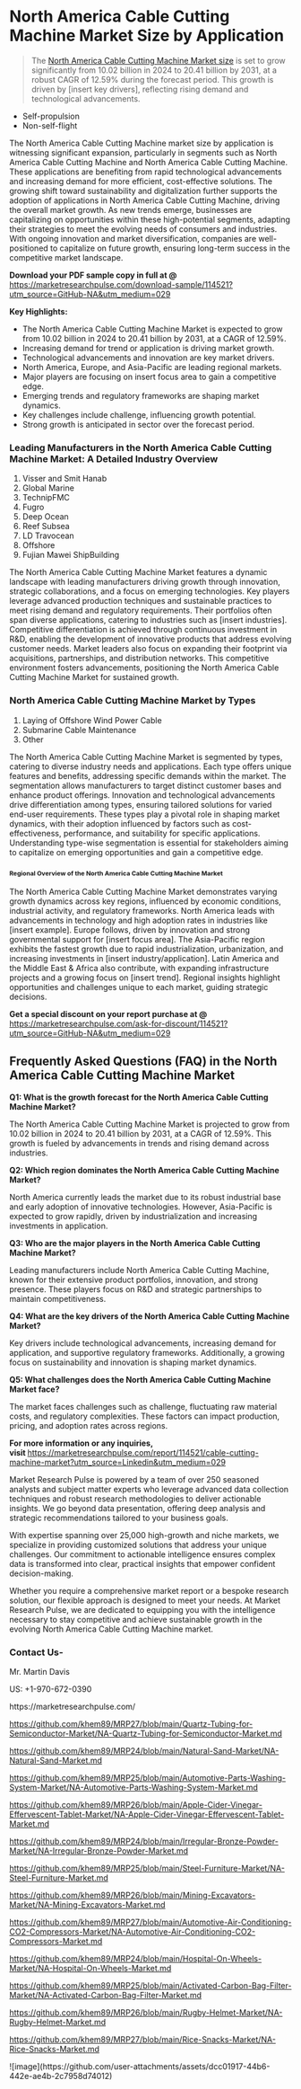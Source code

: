 <h1>North America Cable Cutting Machine Market&nbsp;Size by Application</h1><blockquote><p>The <a href="https://marketresearchpulse.com/download-sample/114521?utm_source=GitHub-NA&amp;utm_medium=029">North America Cable Cutting Machine Market size</a> is set to grow significantly from 10.02 billion in 2024 to 20.41 billion by 2031, at a robust CAGR of 12.59% during the forecast period. This growth is driven by [insert key drivers], reflecting rising demand and technological advancements.</p></blockquote><ul><li>Self-propulsion<li> Non-self-flight</li></ul><p>The North America Cable Cutting Machine market size by application is witnessing significant expansion, particularly in segments such as North America Cable Cutting Machine and North America Cable Cutting Machine. These applications are benefiting from rapid technological advancements and increasing demand for more efficient, cost-effective solutions. The growing shift toward sustainability and digitalization further supports the adoption of applications in North America Cable Cutting Machine, driving the overall market growth. As new trends emerge, businesses are capitalizing on opportunities within these high-potential segments, adapting their strategies to meet the evolving needs of consumers and industries. With ongoing innovation and market diversification, companies are well-positioned to capitalize on future growth, ensuring long-term success in the competitive market landscape.</p><p><strong>Download your PDF sample copy in full at @ </strong><a href="https://marketresearchpulse.com/download-sample/114521?utm_source=GitHub-NA&amp;utm_medium=029">https://marketresearchpulse.com/download-sample/114521?utm_source=GitHub-NA&amp;utm_medium=029</a></p><p><strong>Key Highlights: </strong></p><ul><li>The North America Cable Cutting Machine Market is expected to grow from 10.02 billion in 2024 to 20.41 billion by 2031, at a CAGR of 12.59%.</li><li>Increasing demand for trend or application is driving market growth.</li><li>Technological advancements and innovation are key market drivers.</li><li>North America, Europe, and Asia-Pacific are leading regional markets.</li><li>Major players are focusing on insert focus area to gain a competitive edge.</li><li>Emerging trends and regulatory frameworks are shaping market dynamics.</li><li>Key challenges include challenge, influencing growth potential.</li><li>Strong growth is anticipated in sector over the forecast period.</li></ul><h3>Leading Manufacturers in the North America Cable Cutting Machine Market: A Detailed Industry Overview</h3><ol><li>Visser and Smit Hanab</li><li>Global Marine</li><li>TechnipFMC</li><li>Fugro</li><li>Deep Ocean</li><li>Reef Subsea</li><li>LD Travocean</li><li>Offshore</li><li>Fujian Mawei ShipBuilding</li></ol><div class="flex max-w-full flex-col flex-grow"><div class="min-h-8 text-message flex w-full flex-col items-end gap-2 whitespace-normal break-words [.text-message+&amp;]:mt-5" dir="auto" data-message-author-role="assistant" data-message-id="fd8432e4-4910-450d-b182-61b7bfb0a01f" data-message-model-slug="gpt-4o"><div class="flex w-full flex-col gap-1 empty:hidden first:pt-[3px]"><div class="markdown prose w-full break-words dark:prose-invert light"><p>The North America Cable Cutting Machine Market features a dynamic landscape with leading manufacturers driving growth through innovation, strategic collaborations, and a focus on emerging technologies. Key players leverage advanced production techniques and sustainable practices to meet rising demand and regulatory requirements. Their portfolios often span diverse applications, catering to industries such as [insert industries]. Competitive differentiation is achieved through continuous investment in R&amp;D, enabling the development of innovative products that address evolving customer needs. Market leaders also focus on expanding their footprint via acquisitions, partnerships, and distribution networks. This competitive environment fosters advancements, positioning the North America Cable Cutting Machine Market for sustained growth.</p></div></div></div></div><h3>North America Cable Cutting Machine Market by Types</h3><ol><li>Laying of Offshore Wind Power Cable<li> Submarine Cable Maintenance<li> Other</li></ol><div class="flex max-w-full flex-col flex-grow"><div class="min-h-8 text-message flex w-full flex-col items-end gap-2 whitespace-normal break-words [.text-message+&amp;]:mt-5" dir="auto" data-message-author-role="assistant" data-message-id="084470be-0bb7-4664-bddf-5156b4f41249" data-message-model-slug="gpt-4o-mini"><div class="flex w-full flex-col gap-1 empty:hidden first:pt-[3px]"><div class="markdown prose w-full break-words dark:prose-invert light"><p>The North America Cable Cutting Machine Market is segmented by types, catering to diverse industry needs and applications. Each type offers unique features and benefits, addressing specific demands within the market. The segmentation allows manufacturers to target distinct customer bases and enhance product offerings. Innovation and technological advancements drive differentiation among types, ensuring tailored solutions for varied end-user requirements. These types play a pivotal role in shaping market dynamics, with their adoption influenced by factors such as cost-effectiveness, performance, and suitability for specific applications. Understanding type-wise segmentation is essential for stakeholders aiming to capitalize on emerging opportunities and gain a competitive edge.</p></div></div></div></div><h3><span style="font-size: 11px;">Regional Overview of the North America Cable Cutting Machine Market</span></h3><div class="flex max-w-full flex-col flex-grow"><div class="min-h-8 text-message flex w-full flex-col items-end gap-2 whitespace-normal break-words [.text-message+&amp;]:mt-5" dir="auto" data-message-author-role="assistant" data-message-id="e9038762-ce64-4e30-91c9-9bd413514231" data-message-model-slug="gpt-4o-mini"><div class="flex w-full flex-col gap-1 empty:hidden first:pt-[3px]"><div class="markdown prose w-full break-words dark:prose-invert light"><p>The North America Cable Cutting Machine Market demonstrates varying growth dynamics across key regions, influenced by economic conditions, industrial activity, and regulatory frameworks. North America leads with advancements in technology and high adoption rates in industries like [insert example]. Europe follows, driven by innovation and strong governmental support for [insert focus area]. The Asia-Pacific region exhibits the fastest growth due to rapid industrialization, urbanization, and increasing investments in [insert industry/application]. Latin America and the Middle East &amp; Africa also contribute, with expanding infrastructure projects and a growing focus on [insert trend]. Regional insights highlight opportunities and challenges unique to each market, guiding strategic decisions.</p></div></div></div></div><p><strong>Get a special discount on your report purchase at @ </strong><a href="https://marketresearchpulse.com/ask-for-discount/114521?utm_source=GitHub-NA&amp;utm_medium=029">https://marketresearchpulse.com/ask-for-discount/114521?utm_source=GitHub-NA&amp;utm_medium=029</a></p><h2>Frequently Asked Questions (FAQ) in the North America Cable Cutting Machine Market</h2><p><strong>Q1: What is the growth forecast for the North America Cable Cutting Machine Market?</strong></p><p>The North America Cable Cutting Machine Market is projected to grow from 10.02 billion in 2024 to 20.41 billion by 2031, at a CAGR of 12.59%. This growth is fueled by advancements in trends and rising demand across industries.</p><p><strong>Q2: Which region dominates the North America Cable Cutting Machine Market?</strong></p><p>North America currently leads the market due to its robust industrial base and early adoption of innovative technologies. However, Asia-Pacific is expected to grow rapidly, driven by industrialization and increasing investments in application.</p><p><strong>Q3: Who are the major players in the North America Cable Cutting Machine Market?</strong></p><p>Leading manufacturers include North America Cable Cutting Machine, known for their extensive product portfolios, innovation, and strong presence. These players focus on R&amp;D and strategic partnerships to maintain competitiveness.</p><p><strong>Q4: What are the key drivers of the North America Cable Cutting Machine Market?</strong></p><p>Key drivers include technological advancements, increasing demand for application, and supportive regulatory frameworks. Additionally, a growing focus on sustainability and innovation is shaping market dynamics.</p><p><strong>Q5: What challenges does the North America Cable Cutting Machine Market face?</strong></p><p>The market faces challenges such as challenge, fluctuating raw material costs, and regulatory complexities. These factors can impact production, pricing, and adoption rates across regions.</p><p><strong>For more information or any inquiries, visit&nbsp;</strong><a href="https://marketresearchpulse.com/report/114521/cable-cutting-machine-market?utm_source=Linkedin&utm_medium=029">https://marketresearchpulse.com/report/114521/cable-cutting-machine-market?utm_source=Linkedin&utm_medium=029</a></p><p>Market Research Pulse is powered by a team of over 250 seasoned analysts and subject matter experts who leverage advanced data collection techniques and robust research methodologies to deliver actionable insights. We go beyond data presentation, offering deep analysis and strategic recommendations tailored to your business goals.</p><p>With expertise spanning over 25,000 high-growth and niche markets, we specialize in providing customized solutions that address your unique challenges. Our commitment to actionable intelligence ensures complex data is transformed into clear, practical insights that empower confident decision-making.</p><p>Whether you require a comprehensive market report or a bespoke research solution, our flexible approach is designed to meet your needs. At Market Research Pulse, we are dedicated to equipping you with the intelligence necessary to stay competitive and achieve sustainable growth in the evolving North America Cable Cutting Machine market.</p><h3><strong>Contact Us-</strong></h3><p>Mr. Martin Davis</p><p>US: +1-970-672-0390</p><p>https://marketresearchpulse.com/</p><p><a href="https://github.com/khem89/MRP27/blob/main/Quartz-Tubing-for-Semiconductor-Market/NA-Quartz-Tubing-for-Semiconductor-Market.md">https://github.com/khem89/MRP27/blob/main/Quartz-Tubing-for-Semiconductor-Market/NA-Quartz-Tubing-for-Semiconductor-Market.md</a></p><p><a href="https://github.com/khem89/MRP24/blob/main/Natural-Sand-Market/NA-Natural-Sand-Market.md">https://github.com/khem89/MRP24/blob/main/Natural-Sand-Market/NA-Natural-Sand-Market.md</a></p><p><a href="https://github.com/khem89/MRP25/blob/main/Automotive-Parts-Washing-System-Market/NA-Automotive-Parts-Washing-System-Market.md">https://github.com/khem89/MRP25/blob/main/Automotive-Parts-Washing-System-Market/NA-Automotive-Parts-Washing-System-Market.md</a></p><p><a href="https://github.com/khem89/MRP26/blob/main/Apple-Cider-Vinegar-Effervescent-Tablet-Market/NA-Apple-Cider-Vinegar-Effervescent-Tablet-Market.md">https://github.com/khem89/MRP26/blob/main/Apple-Cider-Vinegar-Effervescent-Tablet-Market/NA-Apple-Cider-Vinegar-Effervescent-Tablet-Market.md</a></p><p><a href="https://github.com/khem89/MRP24/blob/main/Irregular-Bronze-Powder-Market/NA-Irregular-Bronze-Powder-Market.md">https://github.com/khem89/MRP24/blob/main/Irregular-Bronze-Powder-Market/NA-Irregular-Bronze-Powder-Market.md</a></p><p><a href="https://github.com/khem89/MRP25/blob/main/Steel-Furniture-Market/NA-Steel-Furniture-Market.md">https://github.com/khem89/MRP25/blob/main/Steel-Furniture-Market/NA-Steel-Furniture-Market.md</a></p><p><a href="https://github.com/khem89/MRP26/blob/main/Mining-Excavators-Market/NA-Mining-Excavators-Market.md">https://github.com/khem89/MRP26/blob/main/Mining-Excavators-Market/NA-Mining-Excavators-Market.md</a></p><p><a href="https://github.com/khem89/MRP27/blob/main/Automotive-Air-Conditioning-CO2-Compressors-Market/NA-Automotive-Air-Conditioning-CO2-Compressors-Market.md">https://github.com/khem89/MRP27/blob/main/Automotive-Air-Conditioning-CO2-Compressors-Market/NA-Automotive-Air-Conditioning-CO2-Compressors-Market.md</a></p><p><a href="https://github.com/khem89/MRP24/blob/main/Hospital-On-Wheels-Market/NA-Hospital-On-Wheels-Market.md">https://github.com/khem89/MRP24/blob/main/Hospital-On-Wheels-Market/NA-Hospital-On-Wheels-Market.md</a></p><p><a href="https://github.com/khem89/MRP25/blob/main/Activated-Carbon-Bag-Filter-Market/NA-Activated-Carbon-Bag-Filter-Market.md">https://github.com/khem89/MRP25/blob/main/Activated-Carbon-Bag-Filter-Market/NA-Activated-Carbon-Bag-Filter-Market.md</a></p><p><a href="https://github.com/khem89/MRP26/blob/main/Rugby-Helmet-Market/NA-Rugby-Helmet-Market.md">https://github.com/khem89/MRP26/blob/main/Rugby-Helmet-Market/NA-Rugby-Helmet-Market.md</a></p><p><a href="https://github.com/khem89/MRP27/blob/main/Rice-Snacks-Market/NA-Rice-Snacks-Market.md">https://github.com/khem89/MRP27/blob/main/Rice-Snacks-Market/NA-Rice-Snacks-Market.md</a></p>
![image](https://github.com/user-attachments/assets/dcc01917-44b6-442e-ae4b-2c7958d74012)
